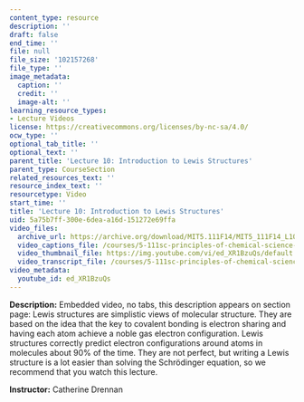 ```yaml
---
content_type: resource
description: ''
draft: false
end_time: ''
file: null
file_size: '102157268'
file_type: ''
image_metadata:
  caption: ''
  credit: ''
  image-alt: ''
learning_resource_types:
- Lecture Videos
license: https://creativecommons.org/licenses/by-nc-sa/4.0/
ocw_type: ''
optional_tab_title: ''
optional_text: ''
parent_title: 'Lecture 10: Introduction to Lewis Structures'
parent_type: CourseSection
related_resources_text: ''
resource_index_text: ''
resourcetype: Video
start_time: ''
title: 'Lecture 10: Introduction to Lewis Structures'
uid: 5a75b7ff-300e-6dea-a16d-151272e69ffa
video_files:
  archive_url: https://archive.org/download/MIT5.111F14/MIT5_111F14_L10_300k.mp4
  video_captions_file: /courses/5-111sc-principles-of-chemical-science-fall-2014/81cfae9a8e805d78a3c31cbc63055b5a_ed_XR1BzuQs.vtt
  video_thumbnail_file: https://img.youtube.com/vi/ed_XR1BzuQs/default.jpg
  video_transcript_file: /courses/5-111sc-principles-of-chemical-science-fall-2014/936820da3b611fb4ec1dc702a54ce64d_ed_XR1BzuQs.pdf
video_metadata:
  youtube_id: ed_XR1BzuQs
---
```

**Description:** Embedded video, no tabs, this description appears on section page: Lewis structures are simplistic views of molecular structure. They are based on the idea that the key to covalent bonding is electron sharing and having each atom achieve a noble gas electron configuration. Lewis structures correctly predict electron configurations around atoms in molecules about 90% of the time. They are not perfect, but writing a Lewis structure is a lot easier than solving the Schrödinger equation, so we recommend that you watch this lecture.

**Instructor:** Catherine Drennan